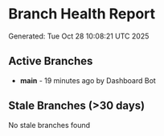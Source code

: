 # Branch Health Report
Generated: Tue Oct 28 10:08:21 UTC 2025

## Active Branches
- **main** - 19 minutes ago by Dashboard Bot

## Stale Branches (>30 days)
No stale branches found
